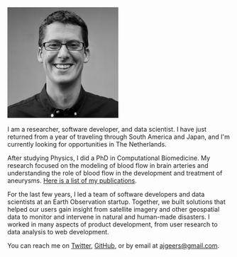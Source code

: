 <img class="profile-photo" src="/images/arjan.jpg" height="250" width="250" alt="Profile photo of Arjan Geers" title="Arjan Geers">

I am a researcher, software developer, and data scientist. I have just returned from a year of traveling through South America and Japan, and I'm currently looking for opportunities in The Netherlands.

After studying Physics, I did a PhD in Computational Biomedicine. My research focused on the modeling of blood flow in brain arteries and understanding the role of blood flow in the development and treatment of aneurysms. [Here is a list of my publications](publications.md).

For the last few years, I led a team of software developers and data scientists at an Earth Observation startup. Together, we built solutions that helped our users gain insight from satellite imagery and other geospatial data to monitor and intervene in natural and human-made disasters. I worked in many aspects of product development, from user research to data analysis to web development.

You can reach me on [Twitter](https://twitter.com/ajgeers), [GitHub](https://github.com/ajgeers), or by email at <ajgeers@gmail.com>. 
